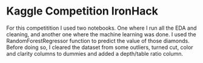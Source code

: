 # Kaggle Competition IronHack
For this competitition I used two notebooks. One where I run all the EDA and cleaning, and another one where the machine learning was done. I used the RandomForestRegressor function to predict the value of those diamonds. Before doing so, I cleared the dataset from some outliers, turned cut, color and clarity columns to dummies and added a depth/table ratio column. 
